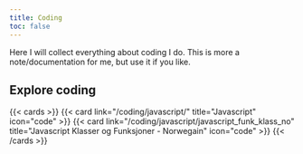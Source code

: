 ```yaml
---
title: Coding
toc: false
---
```



Here I will collect everything about coding I do. This is more a note/documentation for me, but use it if you like. 

## Explore coding
{{< cards >}}
  {{< card link="/coding/javascript/" title="Javascript" icon="code" >}}
  {{< card link="/coding/javascript/javascript_funk_klass_no" title="Javascript Klasser og Funksjoner - Norwegain" icon="code" >}}
{{< /cards >}}